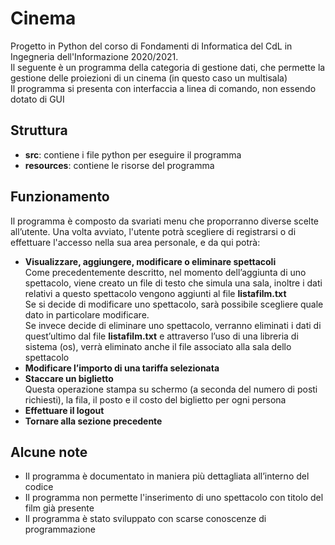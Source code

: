 # Cinema
Progetto in Python del corso di Fondamenti di Informatica del CdL in Ingegneria dell'Informazione 2020/2021.   
Il seguente è un programma della categoria di gestione dati, che permette la gestione delle proiezioni di un cinema (in questo caso un multisala)   
Il programma si presenta con interfaccia a linea di comando, non essendo dotato di GUI

## Struttura
- **src**: contiene i file python per eseguire il programma
- **resources**: contiene le risorse del programma
  
## Funzionamento
Il programma è composto da svariati menu che proporranno diverse scelte all’utente.
Una volta avviato, l'utente potrà scegliere di registrarsi o di effettuare l'accesso nella sua area personale, e da qui potrà:
- **Visualizzare, aggiungere, modificare o eliminare spettacoli**   
Come precedentemente descritto, nel momento dell’aggiunta di uno spettacolo, viene creato un file di testo che simula una sala, inoltre i dati relativi a questo spettacolo vengono aggiunti al file **listafilm.txt**  
Se si decide di modificare uno spettacolo, sarà possibile scegliere quale dato in particolare modificare.   
Se invece decide di eliminare uno spettacolo, verranno eliminati i dati di quest’ultimo dal file **listafilm.txt** e attraverso l’uso di una libreria di sistema (os), verrà eliminato anche il file associato alla sala dello spettacolo
- **Modificare l’importo di una tariffa selezionata**
- **Staccare un biglietto**   
Questa operazione stampa su schermo (a seconda del numero di posti richiesti), la fila, il posto e il costo del biglietto per ogni persona
- **Effettuare il logout**
- **Tornare alla sezione precedente**

## Alcune note
- Il programma è documentato in maniera più dettagliata all’interno del codice 
- Il programma non permette l'inserimento di uno spettacolo con titolo del film già presente 
- Il programma è stato sviluppato con scarse conoscenze di programmazione
